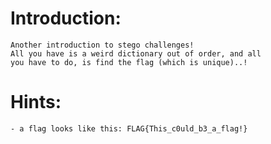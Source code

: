 Introduction:
=============
	Another introduction to stego challenges!
	All you have is a weird dictionary out of order, and all
	you have to do, is find the flag (which is unique)..!


Hints:
======
	- a flag looks like this: FLAG{This_c0uld_b3_a_flag!}